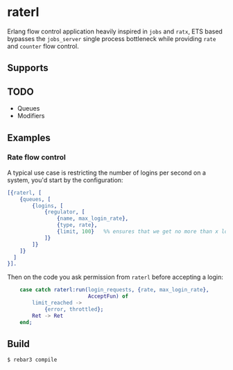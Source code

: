 # raterl

Erlang flow control application heavily inspired in `jobs` and `ratx`,
ETS based bypasses the `jobs_server` single process bottleneck while
providing `rate` and `counter` flow control.

## Supports

## TODO

  * Queues
  * Modifiers

## Examples

### Rate flow control

A typical use case is restricting the number of logins per second
on a system, you'd start by the configuration:

```erlang
[{raterl, [
    {queues, [
        {logins, [
            {regulator, [
                {name, max_login_rate}, 
                {type, rate},
                {limit, 100}   %% ensures that we get no more than x logins per second
            ]}
        ]}
    ]}
  ]
}].
```

Then on the code you ask permission from `raterl` before accepting a login:

```erlang
    case catch raterl:run(login_requests, {rate, max_login_rate},
                          AcceptFun) of
        limit_reached ->
            {error, throttled};
        Ret -> Ret
    end;
```

Build
-----

    $ rebar3 compile

